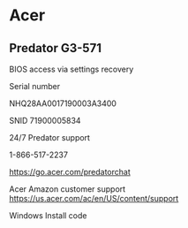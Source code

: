 # Acer


## Predator G3-571


BIOS access via settings recovery


Serial number

NHQ28AA0017190003A3400

SNID
71900005834


24/7 Predator support

1-866-517-2237

https://go.acer.com/predatorchat

Acer Amazon customer support
https://us.acer.com/ac/en/US/content/support


Windows Install code
